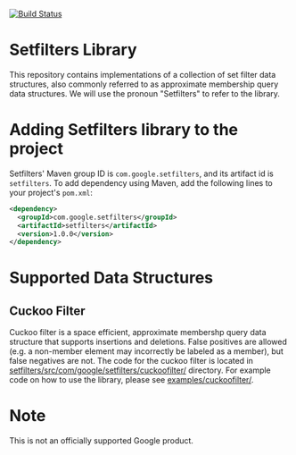 [![Build Status](https://github.com/google/setfilters/workflows/CI/badge.svg?branch=master)](https://github.com/google/setfilters/actions)

# Setfilters Library

This repository contains implementations of a collection of set filter data structures, also commonly referred to as approximate membership query data structures. We will use the pronoun "Setfilters" to refer to the library.

# Adding Setfilters library to the project

Setfilters' Maven group ID is `com.google.setfilters`, and its artifact id is `setfilters`. To add dependency using Maven, add the following lines to your project's `pom.xml`: 

```xml
<dependency>
  <groupId>com.google.setfilters</groupId>
  <artifactId>setfilters</artifactId>
  <version>1.0.0</version>
</dependency>
```

# Supported Data Structures

## Cuckoo Filter
Cuckoo filter is a space efficient, approximate membershp query data structure that supports insertions and deletions. False positives are allowed (e.g. a non-member element may incorrectly be labeled as a member), but false negatives are not. The code for the cuckoo filter is located in [setfilters/src/com/google/setfilters/cuckoofilter/](https://github.com/google/setfilters/tree/master/setfilters/src/com/google/setfilters/cuckoofilter) directory. For example code on how to use the library, please see [examples/cuckoofilter/](https://github.com/google/setfilters/tree/master/examples/cuckoofilter).

# Note

This is not an officially supported Google product.
